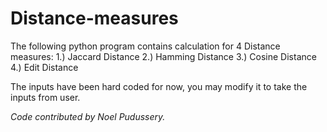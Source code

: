 # Distance-measures

The following python program contains calculation for 4 Distance measures:
1.) Jaccard Distance
2.) Hamming Distance
3.) Cosine Distance
4.) Edit Distance

The inputs have been hard coded for now, you may modify it to take the inputs from user.




<i>Code contributed by Noel Pudussery.</i>

